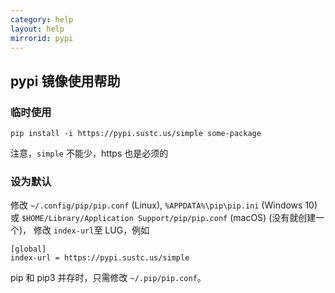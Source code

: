 ```yaml
---
category: help
layout: help
mirrorid: pypi
---
```


## pypi 镜像使用帮助


### 临时使用

```
pip install -i https://pypi.sustc.us/simple some-package
```

注意，`simple` 不能少，https 也是必须的

### 设为默认

修改 `~/.config/pip/pip.conf` (Linux), `%APPDATA%\pip\pip.ini` (Windows 10)  或 `$HOME/Library/Application Support/pip/pip.conf` (macOS) (没有就创建一个)， 修改
`index-url`至 LUG，例如

```
[global]
index-url = https://pypi.sustc.us/simple
```

pip 和 pip3 并存时，只需修改 `~/.pip/pip.conf`。
